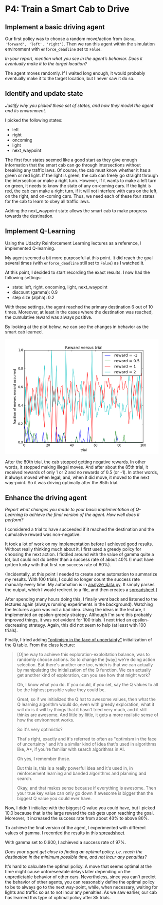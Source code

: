 # P4: Train a Smart Cab to Drive

## Implement a basic driving agent

Our first policy was to choose a random move/action from `(None, 'forward', 'left', 'right')`.
Then we ran this agent within the simulation environment with `enforce_deadline` set to `False`.

*In your report, mention what you see in the agent’s behavior. Does it eventually make it to the target location?*

The agent moves randomly.  If I waited long enough, it would probably eventually make it to the target location, but
I never saw it do so.

## Identify and update state

*Justify why you picked these set of states, and how they model the agent and its environment.*

I picked the following states:

* left
* right
* oncoming
* light
* next_waypoint

The first four states seemed like a good start as they give enough information that the smart cab
can go through intersections without breaking any traffic laws.  Of course, the cab must know whether 
it has a green or red light.  If the light is green, the cab can freely go straight through the intersection
or make a right turn.  However, if it wants to make a left turn on green, it needs to know the state of any on-coming
cars.  If the light is red, the cab can make a right turn, if it will not interfere with cars on the left, on the right,
and on-coming cars.  Thus, we need each of these four states for the cab to learn to obey all traffic laws.

Adding the next_waypoint state allows the smart cab to make progress towards the destination.  

## Implement Q-Learning

Using 
the Udacity Reinforcement Learning lectures as a reference, I implemented Q-learning.  


My agent seemed a bit more purposeful at this point.  It did reach the goal several times (with `enforce_deadline` still set to `False`) as I watched it.

At this point, I decided to start recording the exact results.  I now had the following settings:

* state: left, right, oncoming, light, next_waypoint
* discount (gamma): 0.9
* step size (alpha): 0.2

With these settings, the agent reached the primary destination 6 out of 10 times.  Moreover, at least in the cases where the destination was reached, the cumulative reward was always positive.

By looking at the plot below, we can see the changes in behavior as the smart cab learned.

![rewards versus trials](rewards_versus_trials.png "Rewards versus trials")

After the 80th trial, the cab stopped getting negative rewards.  In other words, it stopped making illegal
moves.  And after about the 85th trial, it received rewards of only 1 or 2 and no rewards of 0.5 (or -1).  In other words,
it always moved when legal, and, when it did move, it moved to the next way-point.  So it was driving optimally after
the 85th trial.

## Enhance the driving agent

*Report what changes you made to your basic implementation of Q-Learning to achieve the final version of the agent. How well does it perform?*

I considered a trial to have succeeded if it reached
the destination and the cumulative reward was non-negative.

It took a lot of work on my implementation before I achieved good results.  Without really thinking much about it,
I first used a greedy policy for choosing the next action.  I fiddled around with the value of gamma quite a lot, but could
not do better than a success rate of about 40% (I must have gotten lucky with that first run success
rate of 60%). 

(Incidentally, at this point I needed to create some automation to summarize my results.  With 100 trials,
I could no longer count the success rate manually every time.  My automation is in 
[analyze_data.py](https://github.com/paul-reiners/smartcab/blob/master/smartcab/analyze_data.py).  It simply parses the output, which I would redirect to a file,
and then creates a [spreadsheet](https://github.com/paul-reiners/smartcab/blob/master/data/result.csv).)

After spending many hours doing this, I finally went back and listened
to the lectures again (always running experiments in the background).  Watching the lectures again was not a bad idea.  Using the ideas in the lecture, I implemented an epsilon-greedy strategy.  Although I'm sure this probably improved things, it was not evident
for 100 trials.  I next tried an epsilon-decreasing strategy.  Again, this did not seem to help (at least with 100 trials).

Finally, I tried adding ["optimism in the face of uncertainty"](https://youtu.be/ws5BOy6L_V0?t=1m37s) initialization of the Q table.  From
the class lecture:

> [O]ne way to
> achieve this exploration-exploitation balance, was to
> randomly choose actions. So to change
> the [way] we're doing action selection. But there's another one too, which is that
> we can actually by manipulating the initialization of the Q function. We can
> actually get another kind of exploration, can you see how that might work?
>
> Oh, I know what you do. If you could, if
> you set, say the Q values to all be the highest
> possible value they could be.
>
> Great, so if we initialized the Q hat to awesome values, then what the
> Q learning algorithm would do, even with
> greedy exploration, what it will do is it
> will try things that it hasn't tried very much, and it still thinks are awesome.
> And little by little, it gets a more
> realistic sense of how the environment works.
> 
> So it's very optimistic?
>
> That's right, exactly and it's referred to often as "optimism in the face of uncertainty" 
> and it's a similar kind of idea that's
> used in algorithms like, A*, if you're familiar with search algorithms in AI.
>
> Oh yes, I remember those.
> 
> But this is, this is a really powerful idea and it's
> used in, in reinforcement learning and
banded algorithms and planning and search.
>
> Okay, and that makes sense because if
> everything is awesome. Then your true key value
> can only go down if awesome is bigger
> than the biggest Q value you could ever have.

Now, I didn't initialize with the biggest Q value you could have, but I picked 10.0 because
that is the large reward the cab gets upon reaching the goal.  Moreover, it increased the 
success rate from about 40% to above 80%.

To achieve the final version of the agent, I experimented with different values of gamma.  I recorded
the results in this [spreadsheet](https://github.com/paul-reiners/smartcab/blob/master/data/performance.csv).  

With gamma set to 0.900, I achieved a success rate of 97%.

*Does your agent get close to finding an optimal policy, i.e. reach the destination in the minimum possible time, and not incur any penalties?*

It's hard to calculate the optimal policy.  A move that seems optimal at the time might cause unforeseeable delays later depending on
the unpredictable behavior of other cars.  Nevertheless, since you can't predict the behavior of other agents, you can reasonably define the optimal policy to be to always go to the next way-point, while, when necessary, waiting for lights and traffic so as to not incur
any penalties.  As we saw earlier, our cab has learned this type of optimal policy after 85 trials.
